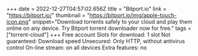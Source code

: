 +++
date = 2022-12-27T04:57:02.656Z
title = "Bitport.io"
link = "https://bitport.io/"
thumbnail = "https://bitport.io/img/apple-touch-icon.png"
snippet="Download torrents safely to your cloud and play them online on any device. Try Bitport torrent downloader now for free."
tags = ["torrent-cloud"]
+++
Free account
Slots for download: 1 slot
Not guaranteed: Download speed
Unsecured: Only HTTP, without antivirus control
On-line stream: on all devices
Extra features: no
